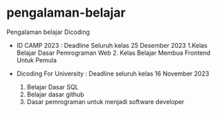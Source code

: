 # pengalaman-belajar

Pengalaman belajar Dicoding
- ID CAMP 2023 : Deadline Seluruh kelas 25 Desember 2023
  1.Kelas Belajar Dasar Pemrograman Web
  2. Kelas Belajar Membua Frontend Untuk Pemula
  
- Dicoding For University : Deadline seluruh kelas 16 November 2023
  1. Belajar Dasar SQL
  2. Belajar dasar github
  3. Dasar pemrograman untuk menjadi software developer
